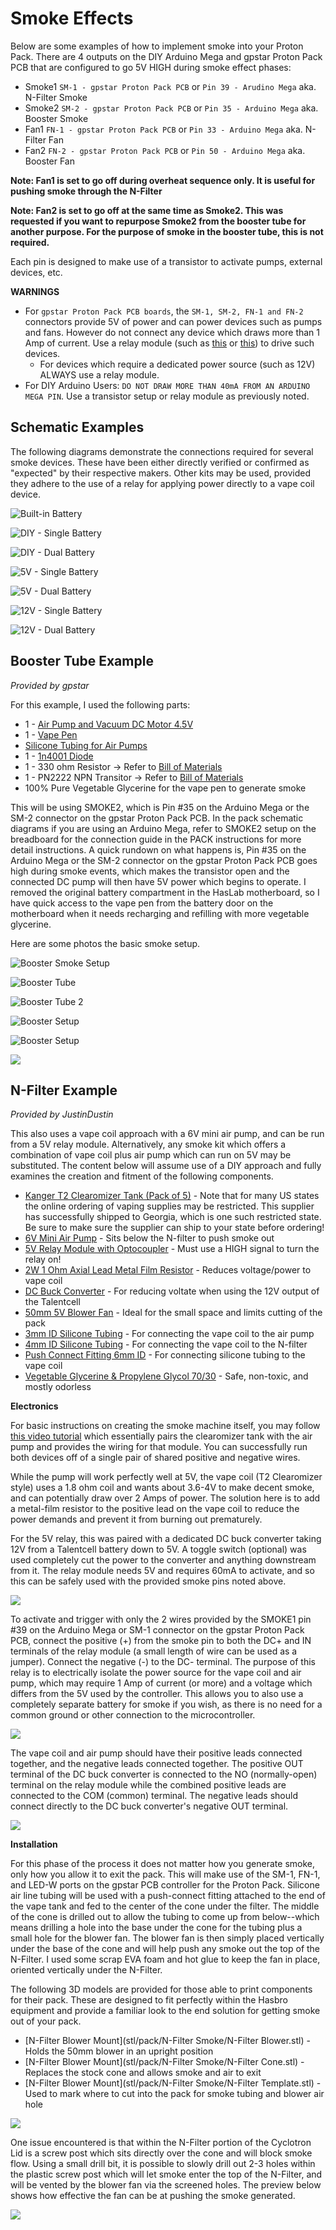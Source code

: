 # Smoke Effects

Below are some examples of how to implement smoke into your Proton Pack. There are 4 outputs on the DIY Arduino Mega and gpstar Proton Pack PCB that are configured to go 5V HIGH during smoke effect phases:

- Smoke1 `SM-1 - gpstar Proton Pack PCB` or `Pin 39 - Arudino Mega` aka. N-Filter Smoke
- Smoke2 `SM-2 - gpstar Proton Pack PCB` or `Pin 35 - Arduino Mega` aka. Booster Smoke
- Fan1 `FN-1 - gpstar Proton Pack PCB` or `Pin 33 - Arduino Mega` aka. N-Filter Fan
- Fan2 `FN-2 - gpstar Proton Pack PCB` or `Pin 50 - Arduino Mega` aka. Booster Fan

**Note: Fan1 is set to go off during overheat sequence only. It is useful for pushing smoke through the N-Filter**

**Note: Fan2 is set to go off at the same time as Smoke2. This was requested if you want to repurpose Smoke2 from the booster tube for another purpose. For the purpose of smoke in the booster tube, this is not required.**

Each pin is designed to make use of a transistor to activate pumps, external devices, etc.

**WARNINGS**

- For `gpstar Proton Pack PCB boards`, the `SM-1, SM-2, FN-1 and FN-2` connectors provide 5V of power and can power devices such as pumps and fans. However do not connect any device which draws more than 1 Amp of current. Use a relay module (such as [this](https://a.co/d/4BXJ9J1) or [this](https://a.co/d/iEuGPYK)) to drive such devices.
	- For devices which require a dedicated power source (such as 12V) ALWAYS use a relay module.
- For DIY Arduino Users: `DO NOT DRAW MORE THAN 40mA FROM AN ARDUINO MEGA PIN`. Use a transistor setup or relay module as previously noted.

## Schematic Examples

The following diagrams demonstrate the connections required for several smoke devices. These have been either directly verified or confirmed as "expected" by their respective makers. Other kits may be used, provided they adhere to the use of a relay for applying power directly to a vape coil device.

![Built-in Battery](images/Smoke-NoBatt.png)

![DIY - Single Battery](images/Smoke-DIY-1.png)

![DIY - Dual Battery](images/Smoke-DIY-2.png)

![5V - Single Battery](images/Smoke-5V-1.png)

![5V - Dual Battery](images/Smoke-5V-2.png)

![12V - Single Battery](images/Smoke-12V-1.png)

![12V - Dual Battery](images/Smoke-12V-2.png)

## Booster Tube Example

*Provided by gpstar*

For this example, I used the following parts:

- 1 - [Air Pump and Vacuum DC Motor 4.5V](https://www.adafruit.com/product/4699) 
- 1 - [Vape Pen](https://www.joyetech.com/product/eroll-mac/)
- [Silicone Tubing for Air Pumps](https://www.adafruit.com/product/4661)
- 1 - [1n4001 Diode](https://www.adafruit.com/product/755)
- 1 - 330 ohm Resistor -> Refer to [Bill of Materials](BOM.md)
- 1 - PN2222 NPN Transitor -> Refer to [Bill of Materials](BOM.md)
- 100% Pure Vegetable Glycerine for the vape pen to generate smoke

This will be using SMOKE2, which is Pin #35 on the Arduino Mega or the SM-2 connector on the gpstar Proton Pack PCB. In the pack schematic diagrams if you are using an Arduino Mega, refer to SMOKE2 setup on the breadboard for the connection guide in the PACK instructions for more detail instructions. A quick rundown on what happens is, Pin #35 on the Arduino Mega or the SM-2 connector on the gpstar Proton Pack PCB goes high during smoke events, which makes the transistor open and the connected DC pump will then have 5V power which begins to operate. I removed the original battery compartment in the HasLab motherboard, so I have quick access to the vape pen from the battery door on the motherboard when it needs recharging and refilling with more vegetable glycerine.

Here are some photos the basic smoke setup. 

![Booster Smoke Setup](images/SmokeBooster5.jpg)

![Booster Tube](images/SmokeBooster1.jpg)

![Booster Tube 2](images/SmokeBooster2.jpg)

![Booster Setup](images/SmokeBooster3.jpg)

![Booster Setup](images/SmokeBooster4.jpg)

![](images/BoosterSmoke.gif)

## N-Filter Example

*Provided by JustinDustin*

This also uses a vape coil approach with a 6V mini air pump, and can be run from a 5V relay module. Alternatively, any smoke kit which offers a combination of vape coil plus air pump which can run on 5V may be substituted. The content below will assume use of a DIY approach and fully examines the creation and fitment of the following components.

- [Kanger T2 Clearomizer Tank (Pack of 5)](https://www.ecigmafia.com/products/kanger-t2-clearomizer-tank-pack-of-5.html) - Note that for many US states the online ordering of vaping supplies may be restricted. This supplier has successfully shipped to Georgia, which is one such restricted state. Be sure to make sure the supplier can ship to your state before ordering!
- [6V Mini Air Pump](https://a.co/d/0gUOvwu) - Sits below the N-filter to push smoke out
- [5V Relay Module with Optocoupler](https://a.co/d/h0b5SN5) - Must use a HIGH signal to turn the relay on!
- [2W 1 Ohm Axial Lead Metal Film Resistor](https://a.co/d/6BQW8AU) - Reduces voltage/power to vape coil
- [DC Buck Converter](https://a.co/d/7GAJham) - For reducing voltate when using the 12V output of the Talentcell
- [50mm 5V Blower Fan](https://a.co/d/iaizRpN) - Ideal for the small space and limits cutting of the pack
- [3mm ID Silicone Tubing](https://a.co/d/5PaWppP) - For connecting the vape coil to the air pump
- [4mm ID Silicone Tubing](https://a.co/d/7qeekAG) - For connecting the vape coil to the N-filter
- [Push Connect Fitting 6mm ID](https://a.co/d/dLrPN3C) - For connecting silicone tubing to the vape coil
- [Vegetable Glycerine & Propylene Glycol 70/30](https://a.co/d/5PaWppP) - Safe, non-toxic, and mostly odorless

**Electronics**

For basic instructions on creating the smoke machine itself, you may follow [this video tutorial](https://www.youtube.com/watch?v=uDISX8MMLak) which essentially pairs the clearomizer tank with the air pump and provides the wiring for that module. You can successfully run both devices off of a single pair of shared positive and negative wires.

While the pump will work perfectly well at 5V, the vape coil (T2 Clearomizer style) uses a 1.8 ohm coil and wants about 3.6-4V to make decent smoke, and can potentially draw over 2 Amps of power. The solution here is to add a metal-film resistor to the positive lead on the vape coil to reduce the power demands and prevent it from burning out prematurely.

For the 5V relay, this was paired with a dedicated DC buck converter taking 12V from a Talentcell battery down to 5V. A toggle switch (optional) was used completely cut the power to the converter and anything downstream from it. The relay module needs 5V and requires 60mA to activate, and so this can be safely used with the provided smoke pins noted above.

![](images/RelayModule.jpg)

To activate and trigger with only the 2 wires provided by the SMOKE1 pin #39 on the Arduino Mega or SM-1 connector on the gpstar Proton Pack PCB, connect the positive (+) from the smoke pin to both the DC+ and IN terminals of the relay module (a small length of wire can be used as a jumper). Connect the negative (\-) to the DC- terminal. The purpose of this relay is to electrically isolate the power source for the vape coil and air pump, which may require 1 Amp of current (or more) and a voltage which differs from the 5V used by the controller. This allows you to also use a completely separate battery for smoke if you wish, as there is no need for a common ground or other connection to the microcontroller.

![](images/RelayTrigger.jpg)

The vape coil and air pump should have their positive leads connected together, and the negative leads connected together. The positive OUT terminal of the DC buck converter is connected to the NO (normally-open) terminal on the relay module while the combined positive leads are connected to the COM (common) terminal. The negative leads should connect directly to the DC buck converter's negative OUT terminal.

![](images/RelayPower.jpg)

**Installation**

For this phase of the process it does not matter how you generate smoke, only how you allow it to exit the pack. This will make use of the SM-1, FN-1, and LED-W ports on the gpstar PCB controller for the Proton Pack. Silicone air line tubing will be used with a push-connect fitting attached to the end of the vape tank and fed to the center of the cone under the filter. The middle of the cone is drilled out to allow the tubing to come up from below--which means drilling a hole into the base under the cone for the tubing plus a small hole for the blower fan. The blower fan is then simply placed vertically under the base of the cone and will help push any smoke out the top of the N-Filter. I used some scrap EVA foam and hot glue to keep the fan in place, oriented vertically under the N-Filter.

The following 3D models are provided for those able to print components for their pack. These are designed to fit perfectly within the Hasbro equipment and provide a familiar look to the end solution for getting smoke out of your pack.

- [N-Filter Blower Mount](stl/pack/N-Filter Smoke/N-Filter Blower.stl) - Holds the 50mm blower in an upright position
- [N-Filter Blower Mount](stl/pack/N-Filter Smoke/N-Filter Cone.stl) - Replaces the stock cone and allows smoke and air to exit
- [N-Filter Blower Mount](stl/pack/N-Filter Smoke/N-Filter Template.stl) - Used to mark where to cut into the pack for smoke tubing and blower air hole

![](images/NFilterFan.jpg)

One issue encountered is that within the N-Filter portion of the Cyclotron Lid is a screw post which sits directly over the cone and will block smoke flow. Using a small drill bit, it is possible to slowly drill out 2-3 holes within the plastic screw post which will let smoke enter the top of the N-Filter, and will be vented by the blower fan via the screened holes. The preview below shows how effective the fan can be at pushing the smoke generated.

![](images/NFilterSmoke.gif)
